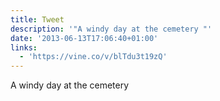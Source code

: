 ```yaml
---
title: Tweet
description: '"A windy day at the cemetery "'
date: '2013-06-13T17:06:40+01:00'
links:
  - 'https://vine.co/v/blTdu3t19zQ'
---
```

A windy day at the cemetery 
